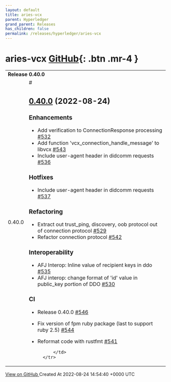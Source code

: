 ```yaml
---
layout: default
title: aries-vcx
parent: Hyperledger
grand_parent: Releases
has_children: false
permalink: /releases/hyperledger/aries-vcx
---
```


# aries-vcx <span class="fs-3 right-align">[GitHub](https://github.com/hyperledger/aries-vcx){: .btn .mr-4 }</span>


<div>
    <table>
        <tr>
            <td colspan="2">
                <b>
                    Release 0.40.0
                </b>
            </td>
        </tr>
        <tr>
            <td>
                <span class="chip">
                    0.40.0
                </span>
            </td>
            <td>
                #

## [0.40.0](https://github.com/hyperledger/aries-vcx/tree/0.40.0) (2022-08-24)

### Enhancements
- Add verification to ConnectionResponse processing [\#532](https://github.com/hyperledger/aries-vcx/pull/532)
- Add function 'vcx\_connection\_handle\_message' to libvcx [\#543](https://github.com/hyperledger/aries-vcx/pull/543)
- Include user-agent header in didcomm requests [\#536](https://github.com/hyperledger/aries-vcx/pull/536)

### Hotfixes

- Include user-agent header in didcomm requests [\#537](https://github.com/hyperledger/aries-vcx/pull/537)

### Refactoring

- Extract out trust\_ping, discovery, oob protocol out of connection protocol [\#529](https://github.com/hyperledger/aries-vcx/pull/529)
- Refactor connection protocol [\#542](https://github.com/hyperledger/aries-vcx/pull/542)

### Interoperability 

- AFJ Interop: Inline value of recipient keys in ddo [\#535](https://github.com/hyperledger/aries-vcx/pull/535)
- AFJ interop: change format of 'id' value in public\_key portion of DDO [\#530](https://github.com/hyperledger/aries-vcx/pull/530)

### CI
- Release 0.40.0 [\#546](https://github.com/hyperledger/aries-vcx/pull/546)
- Fix version of fpm ruby package \(last to support ruby 2.5\) [\#544](https://github.com/hyperledger/aries-vcx/pull/544)
- Reformat code with rustfmt [\#541](https://github.com/hyperledger/aries-vcx/pull/541)



            </td>
        </tr>
    </table>
    <a href="https://github.com/hyperledger/aries-vcx/releases/tag/0.40.0" class=".btn">
        View on GitHub
    </a>
    <span class="right-align">
        Created At 2022-08-24 14:54:40 +0000 UTC
    </span>
</div>

